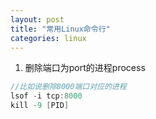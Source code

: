```yaml
---
layout: post
title: "常用Linux命令行"
categories: linux
---
```

1. 删除端口为port的进程process
```c
//比如说删除8000端口对应的进程
lsof -i tcp:8000
kill -9 [PID]
```